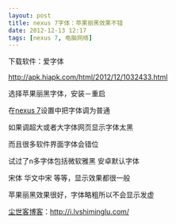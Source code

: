 ```yaml
---
layout: post
title: nexus 7字体：苹果丽黑效果不错
date: 2012-12-13 12:17
tags: [nexus 7, 电脑网络]
---
```

下载软件：爱字体

<a href="http://apk.hiapk.com/html/2012/12/1032433.html" target="_blank">http://apk.hiapk.com/html/2012/12/1032433.html</a>

选择苹果丽黑字体，安装－重启

在<a href="http://i.lvshiminglu.com/tag/nexus-7" target="_blank">nexus 7</a>设置中把字体调为普通

如果调超大或者大字体网页显示字体太黑

而且很多软件界面字体会错位

试过了n多字体包括微软雅黑 安卓默认字体

宋体 华文中宋 等等，显示效果都很一般

苹果丽黑效果很好，字体略粗所以不会显示发虚

<a href="http://i.lvshiminglu.com/">尘世客博客</a>：<a href="http://i.lvshiminglu.com/">http://i.lvshiminglu.com/</a>

